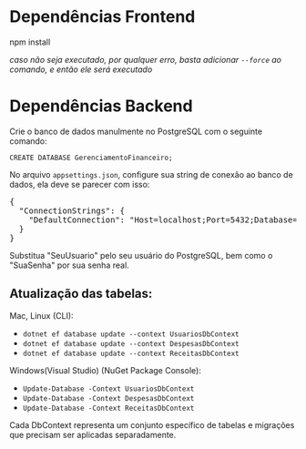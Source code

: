 # Dependências Frontend

npm install

_caso não seja executado, por qualquer erro, basta adicionar `--force` ao comando, e então ele será executado_

# Dependências Backend

Crie o banco de dados manulmente no PostgreSQL com o seguinte comando:

`CREATE DATABASE GerenciamentoFinanceiro;`

No arquivo `appsettings.json`, configure sua string de conexão ao banco de dados, ela deve se parecer com isso:

<pre>{
  "ConnectionStrings": {
    "DefaultConnection": "Host=localhost;Port=5432;Database=GerenciamentoFinanceiro;Username=SeuUsuario;Password=SuaSenha"
  }
} </pre>

Substitua "SeuUsuario" pelo seu usuário do PostgreSQL, bem como o "SuaSenha" por sua senha real.

<h2>Atualização das tabelas:</h2>

Mac, Linux (CLI):

- `dotnet ef database update --context UsuariosDbContext`
-  `dotnet ef database update --context DespesasDbContext`
- `dotnet ef database update --context ReceitasDbContext`

Windows(Visual Studio) (NuGet Package Console):

- `Update-Database -Context UsuariosDbContext`
- `Update-Database -Context DespesasDbContext`
- `Update-Database -Context ReceitasDbContext`
  
Cada DbContext representa um conjunto específico de tabelas e migrações que precisam ser aplicadas separadamente.


